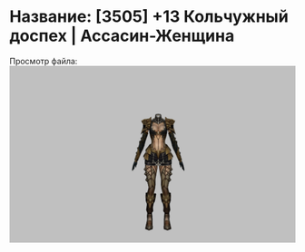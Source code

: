 # Название: [3505] +13 Кольчужный доспех | Ассасин-Женщина

Просмотр файла:
![p070005.png](p070005.png)